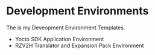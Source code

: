 # Development Environments

The is my Deveopment Environment Templates. 

- Yocto SDK Application Environment
- RZV2H Translator and Expansion Pack Environment